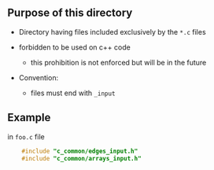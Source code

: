 Purpose of this directory
----------------------------------

- Directory having files included exclusively by the `*.c` files
- forbidden to be used on c++ code
  - this prohibition is not enforced but will be in the future

- Convention:
  - files must end with `_input`

Example
----------------------------------

in `foo.c` file
```C
    #include "c_common/edges_input.h"
    #include "c_common/arrays_input.h"
```

